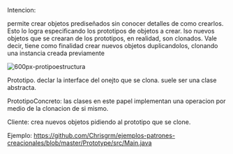 Intencion: 

permite crear objetos prediseñados sin conocer detalles de como crearlos. Esto lo logra especificando los prototipos de objetos a crear. lso nuevos objetos que se crearan de los prototipos, en realidad, son clonados. Vale decir, tiene como finalidad crear nuevos objetos duplicandolos, clonando una instancia creada previamente

![600px-protipoestructura](https://user-images.githubusercontent.com/42417217/52250088-2ae71880-28c4-11e9-9ea4-2ba5b02264fb.png)

Prototipo. declar la interface del onejto que se clona. suele ser una clase abstracta. 

PrototipoConcreto: las clases en este papel implementan una operacion por medio de la clonacion de si mismo.

Cliente: crea nuevos objetos pidiendo al prototipo que se clone.


Ejemplo: https://github.com/Chrisgrm/ejemplos-patrones-creacionales/blob/master/Prototype/src/Main.java
